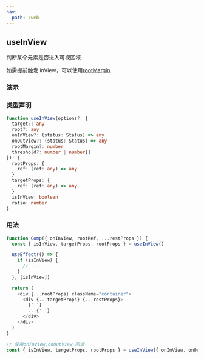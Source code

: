 ```yaml
---
nav:
  path: /web
---
```


## useInView

判断某个元素是否进入可视区域

如需提前触发 inView，可以使用[rootMargin](https://developer.mozilla.org/zh-CN/docs/Web/API/Intersection_Observer_API)

### 演示

<code src="./demo.tsx"></code>

### 类型声明

```typescript
function useInView(options?: {
  target?: any
  root?: any
  onInView?: (status: Status) => any
  onOutView?: (status: Status) => any
  rootMargin?: number
  threshold?: number | number[]
}): {
  rootProps: {
    ref: (ref: any) => any
  }
  targetProps: {
    ref: (ref: any) => any
  }
  isInView: boolean
  ratio: number
}
```

### 用法

```javascript
function Comp({ onInView, rootRef, ...restProps }) {
  const { isInView, targetProps, rootProps } = useInView()

  useEffect(() => {
    if (isInView) {
      // ...
    }
  }, [isInView])

  return (
    <div {...rootProps} className="container">
      <div {...targetProps} {...restProps}>
        {' '}
        ...{' '}
      </div>
    </div>
  )
}
```

```javascript
// 使用onInView,onOutView 回调
const { isInView, targetProps, rootProps } = useInView({ onInView, onOutView })
```
